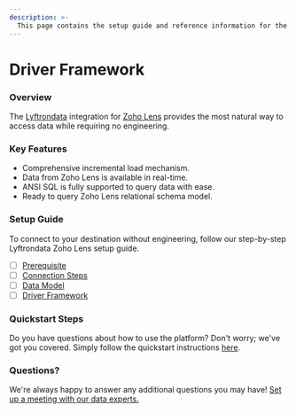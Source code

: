 ```yaml
---
description: >-
  This page contains the setup guide and reference information for the Zoho Lens source connector.
---
```


# Driver Framework

### Overview

The [Lyftrondata](https://www.lyftrondata.com/) integration for [Zoho Lens](https://www.lyftrondata.com/integration/commerce-analytics/zoho-lens/) provides the most natural way to access data while requiring no engineering.

### Key Features

* Comprehensive incremental load mechanism.
* Data from Zoho Lens is available in real-time.&#x20;
* ANSI SQL is fully supported to query data with ease.
* Ready to query Zoho Lens relational schema model.

### Setup Guide

To connect to your destination without engineering, follow our step-by-step Lyftrondata Zoho Lens setup guide.

* [ ] [Prerequisite](../prerequisite.md)
* [ ] [Connection Steps](../connection-steps.md)
* [ ] [Data Model](../data-model/erd.md)
* [ ] [Driver Framework](../driver-framework/)

### Quickstart Steps

Do you have questions about how to use the platform? Don't worry; we've got you covered. Simply follow the quickstart instructions [here](../driver-framework/README.md).

### Questions? <a href="#questions" id="questions"></a>

We're always happy to answer any additional questions you may have! [Set up a meeting with our data experts.](https://www.lyftrondata.com/book-a-meeting/)


